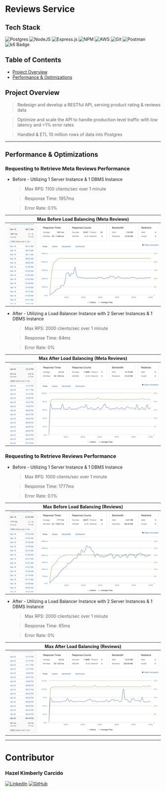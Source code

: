 # Reviews Service


## Tech Stack
![Postgres](https://img.shields.io/badge/postgres-%23316192.svg?style=for-the-badge&logo=postgresql&logoColor=white)
![NodeJS](https://img.shields.io/badge/node.js-6DA55F?style=for-the-badge&logo=node.js&logoColor=white)
![Express.js](https://img.shields.io/badge/Express.js-000000?style=for-the-badge&logo=express&logoColor=white)
![NPM](https://img.shields.io/badge/NPM-%23000000.svg?style=for-the-badge&logo=npm&logoColor=white)
![AWS](https://img.shields.io/badge/AWS-%23FF9900.svg?style=for-the-badge&logo=amazon-aws&logoColor=white)
![Git](https://img.shields.io/badge/git-%23F05033.svg?style=for-the-badge&logo=git&logoColor=white)
![Postman](https://img.shields.io/badge/Postman-FF6C37?style=for-the-badge&logo=Postman&logoColor=white)
![k6 Badge](https://img.shields.io/badge/k6-7D64FF?logo=k6&logoColor=fff&style=for-the-badge)

## Table of Contents
- [Project Overview](#project-overview)
- [Performance & Optimizations](#performance--optimizations)

## Project Overview
> Redesign and develop a RESTful API, serving product rating & reviews data

> Optimize and scale the API to handle production level traffic with low latency and <1% error rates 

> Handled & ETL 10 million rows of data into Postgres

***

## Performance & Optimizations

### Requesting to Retrieve Meta Reviews Performance

  * Before - Utilizing 1 Server Instance & 1 DBMS Instance

    > Max RPS: 1100 clients/sec over 1 minute

    > Response Time: 1957ms

    > Error Rate: 0.1%

  | Max Before Load Balancing (Meta Reviews) |
  | :---: |
  | ![Before Load Balancing](/assets/LoaderioMetrics/getMetaMax.png) |

  * After - Utilizing a Load Balancer Instance with 2 Server Instances & 1 DBMS Instance

    > Max RPS: 2000 clients/sec over 1 minute

    > Response Time: 64ms

    > Error Rate: 0%

  | Max After Load Balancing (Meta Reviews) |
  | :---: |
  | ![After Load Balancing](/assets/LoaderioMetrics/maxMetaLoadBalancer.png) |

### Requesting to Retrieve Reviews Performance

  * Before - Utilizing 1 Server Instance & 1 DBMS Instance

    > Max RPS: 1000 clients/sec over 1 minute

    > Response Time: 1777ms

    > Error Rate: 0.1%

  | Max Before Load Balancing (Reviews) |
  | :---: |
  | ![Before Load Balancing](/assets/LoaderioMetrics/getReviewsMax.png) |

  * After - Utilizing a Load Balancer Instance with 2 Server Instances & 1 DBMS Instance

    > Max RPS: 2000 clients/sec over 1 minute

    > Response Time: 65ms

    > Error Rate: 0%

  | Max After Load Balancing (Reviews) |
  | :---: |
  | ![After Load Balancing](/assets/LoaderioMetrics/maxReviewsLoadBalancer.png) |

***

# Contributor

### Hazel Kimberly Carcido

[![LinkedIn](https://img.shields.io/badge/linkedin-%230077B5.svg?style=for-the-badge&logo=linkedin&logoColor=white)](https://www.linkedin.com/in/hazelkimberly/)
[![GitHub](https://img.shields.io/badge/github-%23121011.svg?style=for-the-badge&logo=github&logoColor=white)](https://github.com/hazelkimberly)
